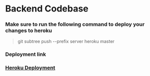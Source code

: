 # Backend Codebase

### Make sure to run the following command to deploy your changes to heroku
> git subtree push --prefix server heroku master

### Deployment link 

### **[Heroku Deployment](https://notesapp17.herokuapp.com/)**